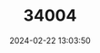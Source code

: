 ---
title: "34004"
category: "Chamaecyparis lawsoniana"
draft: false
date: 2024-02-22 13:03:50
languages:
  English: ["Ginger Pine", "Lawson's Cypress", "Oregon Cedar", "Port-Orford Cedar", "Port Orford Cypress", "Port Orford White-cedar", "Port Orford Cedar"]
---